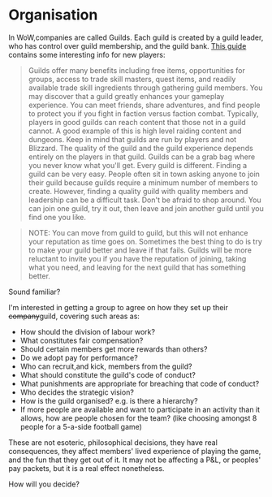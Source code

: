 # Organisation

In WoW,companies are called Guilds. Each guild is created by a guild leader, who has control over guild membership, and the guild bank. 
[This guide](https://wowpedia.fandom.com/wiki/Guild) contains some interesting info for new players:

> Guilds offer many benefits including free items, opportunities for groups, access to trade skill masters, quest items, and readily available trade skill ingredients through gathering guild members. You may discover that a guild greatly enhances your gameplay experience. You can meet friends, share adventures, and find people to protect you if you fight in faction versus faction combat. Typically, players in good guilds can reach content that those not in a guild cannot. A good example of this is high level raiding content and dungeons.
> Keep in mind that guilds are run by players and not Blizzard. The quality of the guild and the guild experience depends entirely on the players in that guild. Guilds can be a grab bag where you never know what you'll get. Every guild is different.
> Finding a guild can be very easy. People often sit in town asking anyone to join their guild because guilds require a minimum number of members to create. However, finding a quality guild with quality members and leadership can be a difficult task. Don't be afraid to shop around. You can join one guild, try it out, then leave and join another guild until you find one you like.

> NOTE: You can move from guild to guild, but this will not enhance your reputation as time goes on. Sometimes the best thing to do is try to make your guild better and leave if that fails. Guilds will be more reluctant to invite you if you have the reputation of joining, taking what you need, and leaving for the next guild that has something better. 

Sound familiar?

I'm interested in getting a group to agree on how they set up their ~~company~~guild, covering such areas as:

* How should the division of labour work?
* What constitutes fair compensation?
* Should certain members get more rewards than others?
* Do we adopt pay for performance?
* Who can recruit,and kick, members from the guild?
* What should constitute the guild's code of conduct?
* What punishments are appropriate for breaching that code of conduct?
* Who decides the strategic vision?
* How is the guild organised? e.g. is there a hierarchy?
* If more people are available and want to participate in an activity than it allows, how are people chosen for the team? (like choosing amongst 8 people for a 5-a-side football game)

These are not esoteric, philosophical decisions, they have real consequences, they affect members' lived experience of playing the game, and the fun that they get out of it. It may not be affecting a P&L, or peoples' pay packets, but it is a real effect nonetheless.

How will you decide?
